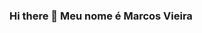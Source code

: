### Hi there 👋 Meu nome é Marcos Vieira

<!--
**marcosvieira80/marcosvieira80** is a ✨ _special_ ✨ repository because its `README.md` (this file) appears on your GitHub profile.

Here are some ideas to get you started:

- 🔭 I’m currently working  como técnico em informática  na área de manutenção de computadores e notebooks.
- 🌱 Estou iniciando os estudos nas linguagens Ruby on Rails, Python e Javascript. 
- 😄 Pronouns: ele / dele
-->
